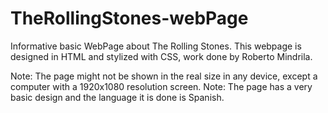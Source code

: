 # TheRollingStones-webPage
Informative basic WebPage about The Rolling Stones.
This webpage is designed in HTML and stylized with CSS, work done by Roberto Mindrila.

Note: The page might not be shown in the real size in any device, except a computer with a 1920x1080 resolution screen.
Note: The page has a very basic design and the language it is done is Spanish.

